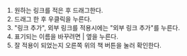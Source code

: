 1. 원하는 링크를 적은 후 드래그한다.
2. 드래그 한 후 우클릭을 누른다.
3. "링크 추가", 외부 링크를 적용시에는 "외부 링크 추가"를 누른다.
4. 표기되는 이름을 바꾸려면 | 옆을 누른다.
5. 잘 적용이 되었는지 오른쪽 위의 책 버튼을 눌러 확인한다.